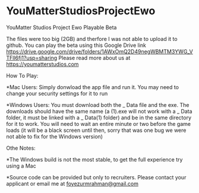 # YouMatterStudiosProjectEwo
YouMatter Studios Project Ewo Playable Beta

The files were too big (2GB) and therfore I was not able to upload it to github. You can play the beta using this Google Drive link https://drive.google.com/drive/folders/1AWxOmQ2D49negWBMTM3YWG_VTFll6fj1?usp=sharing 
Please read more about us at https://youmatterstudios.com 

How To Play:

*Mac Users: Simply donwload the app file and run it. You may need to change your security settings for it to run 

*Windows Users: You must download both the _ Data file and the exe. The downloads should have the same name (a (1).exe will not work with a _ Data folder, it must be linked with a _ Data(1) folder) and be in the same directory for it to work. You will need to wait an entire minute or two before the game loads (it will be a black screen until then, sorry that was one bug we were not able to fix for the Windows version)

Othe Notes:

*The Windows build is not the most stable, to get the full experience try using a Mac

*Source code can be provided but only to recruiters. Please contact your applicant or email me at foyezurmrahman@gmail.com
